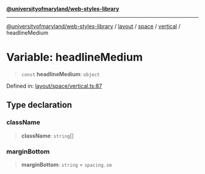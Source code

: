 [**@universityofmaryland/web-styles-library**](../../../../../../README.md)

***

[@universityofmaryland/web-styles-library](../../../../../../README.md) / [layout](../../../../../README.md) / [space](../../../README.md) / [vertical](../README.md) / headlineMedium

# Variable: headlineMedium

> `const` **headlineMedium**: `object`

Defined in: [layout/space/vertical.ts:87](https://github.com/UMD-Digital/design-system/blob/7fa144f196ef5f0ef2b372670136735f5a5c9236/packages/styles/source/layout/space/vertical.ts#L87)

## Type declaration

### className

> **className**: `string`[]

### marginBottom

> **marginBottom**: `string` = `spacing.sm`
